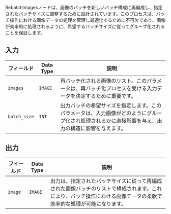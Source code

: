 
RebatchImagesノードは、画像のバッチを新しいバッチ構成に再編成し、指定されたバッチサイズに調整するために設計されています。このプロセスは、バッチ操作における画像データの処理を管理し最適化するために不可欠であり、画像が効率的に処理されるように、希望するバッチサイズに従ってグループ化されることを保証します。

## 入力

| フィールド       | Data Type | 説明                                                                         |
|----------------|-------------|-------------------------------------------------------------------------------------|
| `images`       | `IMAGE`     | 再バッチ化される画像のリスト。このパラメータは、再バッチ化プロセスを受ける入力データを決定するために重要です。 |
| `batch_size`   | `INT`       | 出力バッチの希望サイズを指定します。このパラメータは、入力画像がどのようにグループ化され処理されるかに直接影響を与え、出力の構造に影響を与えます。 |

## 出力

| フィールド | Data Type | 説明                                                                   |
|-------|-------------|-------------------------------------------------------------------------------|
| `image` | `IMAGE`    | 出力は、指定されたバッチサイズに従って再編成された画像バッチのリストで構成されます。これにより、バッチ操作における画像データの柔軟で効率的な処理が可能になります。 |
